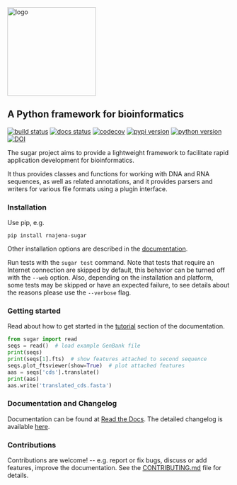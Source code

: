 <img src="https://raw.github.com/rnajena/sugar/logo/sugar_logo.png" alt="logo" width="200">

## A Python framework for bioinformatics
[![build status](https://github.com/rnajena/sugar/workflows/tests/badge.svg)](https://github.com/rnajena/sugar/actions)
[![docs status](https://readthedocs.org/projects/rnajena-sugar/badge/?version=latest)](https://rnajena-sugar.readthedocs.io)
[![codecov](https://codecov.io/gh/rnajena/sugar/branch/master/graph/badge.svg)](https://codecov.io/gh/rnajena/sugar)
[![pypi version](https://img.shields.io/pypi/v/rnajena-sugar.svg)](https://pypi.python.org/pypi/rnajena-sugar)
[![python version](https://img.shields.io/pypi/pyversions/rnajena-sugar.svg)](https://python.org)
[![DOI](https://zenodo.org/badge/DOI/10.5281/zenodo.11388074.svg)](https://doi.org/10.5281/zenodo.11388074)

The sugar project aims to provide a lightweight framework to facilitate rapid application development for bioinformatics.

It thus provides classes and functions for working with DNA and RNA sequences, as well as related annotations, and it provides parsers and writers for various file formats using a plugin interface.

### Installation

Use pip, e.g.

```
pip install rnajena-sugar
```

Other installation options are described in the [documentation](https://rnajena-sugar.readthedocs.io/en/latest/src/tutorial_install.html).

Run tests with the `sugar test` command. Note that tests that require an Internet connection are skipped by default, this behavior can be turned off with the `--web` option. Also, depending on the installation and platform, some tests may be skipped or have an expected failure, to see details about the reasons please use the `--verbose` flag.

### Getting started

Read about how to get started in the [tutorial](https://rnajena-sugar.readthedocs.io/en/latest/src/tutorial_install.html) section of the documentation.

```python
from sugar import read
seqs = read()  # load example GenBank file
print(seqs)
print(seqs[1].fts)  # show features attached to second sequence
seqs.plot_ftsviewer(show=True)  # plot attached features
aas = seqs['cds'].translate()
print(aas)
aas.write('translated_cds.fasta')
```

### Documentation and Changelog

Documentation can be found at [Read the Docs](https://rnajena-sugar.readthedocs.io).
The detailed changelog is available [here](https://github.com/rnajena/sugar/blob/master/CHANGELOG).

### Contributions

Contributions are welcome! -- e.g. report or fix bugs, discuss or add features, improve the documentation.
See the [CONTRIBUTING.md](https://github.com/rnajena/sugar/blob/master/CONTRIBUTING.md) file for details.
